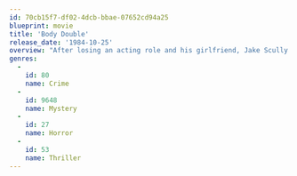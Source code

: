 ```yaml
---
id: 70cb15f7-df02-4dcb-bbae-07652cd94a25
blueprint: movie
title: 'Body Double'
release_date: '1984-10-25'
overview: "After losing an acting role and his girlfriend, Jake Scully finally catches a break: he gets offered a gig house-sitting in the Hollywood Hills. While peering through the beautiful home's telescope one night, he spies a gorgeous blonde dancing in her window. But when he witnesses the girl's murder, it leads Scully through the netherworld of the adult entertainment industry on a search for answers -- with porn actress Holly Body as his guide."
genres:
  -
    id: 80
    name: Crime
  -
    id: 9648
    name: Mystery
  -
    id: 27
    name: Horror
  -
    id: 53
    name: Thriller
---
```

